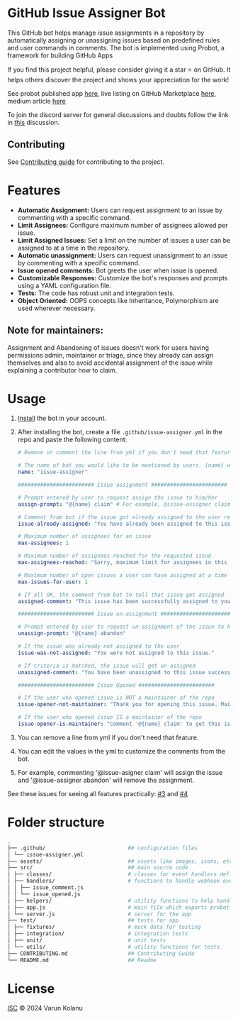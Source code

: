 # GitHub Issue Assigner Bot

This GitHub bot helps manage issue assignments in a repository by automatically assigning or unassigning issues based on predefined rules and user commands in comments. The bot is implemented using Probot, a framework for building GitHub Apps

If you find this project helpful, please consider giving it a star ⭐ on GitHub. It helps others discover the project and shows your appreciation for the work!

See probot published app [here](https://probot.github.io/apps/issue-assigner/), live listing on GitHub Marketplace [here](https://github.com/marketplace/issue-assigner), medium article [here](https://medium.com/@Varun-Kolanu/issue-assigner-a-github-bot-built-using-probot-fa2d11f78e98)

To join the discord server for general discussions and doubts follow the link in [this](https://github.com/Varun-Kolanu/issue-assigner/discussions/5) discussion.

## Contributing

See [Contributing guide][contributing] for contributing to the project.

# Features

- **Automatic Assignment:** Users can request assignment to an issue by commenting with a specific command.
- **Limit Assignees:** Configure maximum number of assignees allowed per issue.
- **Limit Assigned Issues:** Set a limit on the number of issues a user can be assigned to at a time in the repository.
- **Automatic unassignment:** Users can request unassignment to an issue by commenting with a specific command.
- **Issue opened comments:** Bot greets the user when issue is opened.
- **Customizable Responses:** Customize the bot's responses and prompts using a YAML configuration file.
- **Tests:** The code has robust unit and integration tests.
- **Object Oriented:** OOPS concepts like Inheritance, Polymorphism are used wherever necessary.

## Note for maintainers:

Assignment and Abandoning of issues doesn't work for users having permissions admin, maintainer or triage, since they already can assign themselves and also to avoid accidental assignment of the issue while explaining a contributor how to claim.

# Usage

1. [Install](https://github.com/apps/issue-assigner/installations/new) the bot in your account.
2. After installing the bot, create a file `.github/issue-assigner.yml` in the repo and paste the following content:

   ```yml
   # Remove or comment the line from yml if you don't need that feature

   # The name of bot you would like to be mentioned by users. {name} will be replaced by the below name
   name: "issue-assigner"

   ######################## Issue assignment ########################

   # Prompt entered by user to request assign the issue to him/her
   assign-prompt: "@{name} claim" # For example, @issue-assigner claim

   # Comment from bot if the issue got already assigned to the user requesting
   issue-already-assigned: "You have already been assigned to this issue."

   # Maximum number of assignees for an issue
   max-assignees: 1

   # Maximum number of assignees reached for the requested issue
   max-assignees-reached: "Sorry, maximum limit for assignees in this issue has reached. Please check other issues or contact a maintainer."

   # Maximum number of open issues a user can have assigned at a time in the repo
   max-issues-for-user: 1

   # If all OK, the comment from bot to tell that issue got assigned
   assigned-comment: "This issue has been successfully assigned to you! 🚀"

   ######################## Issue un-assignment ########################

   # Prompt entered by user to request un-assignment of the issue to him/her
   unassign-prompt: "@{name} abandon"

   # If the issue was already not assigned to the user
   issue-was-not-assigned: "You were not assigned to this issue."

   # If criteria is matched, the issue will get un-assigned
   unassigned-comment: "You have been unassigned to this issue successfully."

   ######################## Issue Opened ########################

   # If the user who opened issue is NOT a maintainer of the repo
   issue-opener-not-maintainer: "Thank you for opening this issue. Maintainers will check and approve if seems to be useful."

   # If the user who opened issue IS a maintainer of the repo
   issue-opener-is-maintainer: "Comment '@{name} claim' to get this issue assigned or '@{name} abandon' to get this issue unassigned."
   ```
3. You can remove a line from yml if you don't need that feature.
4. You can edit the values in the yml to customize the comments from the bot.
5. For example, commenting '@issue-asigner claim' will assign the issue and '@issue-assigner abandon' will remove the assignment.

See these issues for seeing all features practically: [#3](https://github.com/Varun-Kolanu/issue-assigner/issues/3) and [#4](https://github.com/Varun-Kolanu/issue-assigner/issues/4)

# Folder structure

```bash
.
├── .github/                          ## configuration files
│ └── issue-assigner.yml
├── assets/                           ## assets like images, icons, etc
├── src/                              ## main source code
│ ├── classes/                        # classes for event handlers defined
│ ├── handlers/                       # functions to handle webhook events from github
│ │ ├── issue_comment.js
│ │ └── issue_opened.js
│ ├── helpers/                        # utility functions to help handlers
│ ├── app.js                          # main file which exports probot app
│ └── server.js                       # server for the app
├── test/                             ## tests for app
│ ├── fixtures/                       # mock data for testing
│ ├── integration/                    # integration tests
│ ├── unit/                           # unit tests
│ └── utils/                          # utility functions for tests
├── CONTRIBUTING.md                   ## Contributing Guide
└── README.md                         ## Readme
```

# License

[ISC][license] © 2024 Varun Kolanu

[contributing]: /CONTRIBUTING.md
[usage]: /README.md#usage
[license]: /LICENSE
